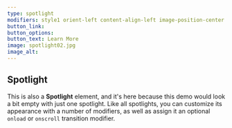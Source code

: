 ```yaml
---
type: spotlight
modifiers: style1 orient-left content-align-left image-position-center onscroll-image-fade-in
button_link:
button_options: 
button_text: Learn More
image: spotlight02.jpg
image_alt:
---
```


## Spotlight            

This is also a <strong>Spotlight</strong> element, and it's here because this demo would look a bit empty with just one spotlight. Like all spotlights, you can customize its appearance with a number of modifiers, as well as assign it an optional <code>onload</code> or <code>onscroll</code> transition modifier.
